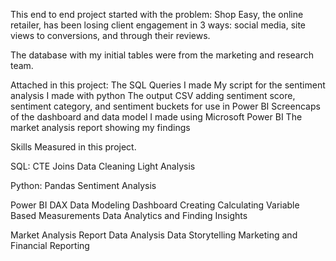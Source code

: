 This end to end project started with the problem: Shop Easy, the online retailer, has been losing client engagement in 3 ways: social media, site views to conversions, and through their reviews.

The database with my initial tables were from the marketing and research team.

Attached in this project:
  The SQL Queries I made
  My script for the sentiment analysis I made with python
  The output CSV adding sentiment score, sentiment category, and sentiment buckets for use in Power BI
  Screencaps of the dashboard and data model I made using Microsoft Power BI
  The market analysis report showing my findings

Skills Measured in this project.

SQL:
  CTE
  Joins
  Data Cleaning
  Light Analysis

Python:
  Pandas
  Sentiment Analysis

Power BI
  DAX
  Data Modeling
  Dashboard Creating
  Calculating Variable Based Measurements
  Data Analytics and Finding Insights

Market Analysis Report
  Data Analysis
  Data Storytelling
  Marketing and Financial Reporting
  
